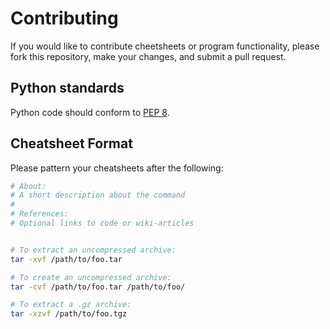 Contributing
============
If you would like to contribute cheetsheets or program functionality, please
fork this repository, make your changes, and submit a pull request.


## Python standards ##
Python code should conform to [PEP 8][].


## Cheatsheet Format ##
Please pattern your cheatsheets after the following:

```sh
# About:
# A short description about the command
# 
# References:
# Optional links to code or wiki-articles


# To extract an uncompressed archive:
tar -xvf /path/to/foo.tar

# To create an uncompressed archive:
tar -cvf /path/to/foo.tar /path/to/foo/

# To extract a .gz archive:
tar -xzvf /path/to/foo.tgz
```

[PEP 8]: http://legacy.python.org/dev/peps/pep-0008/ 
